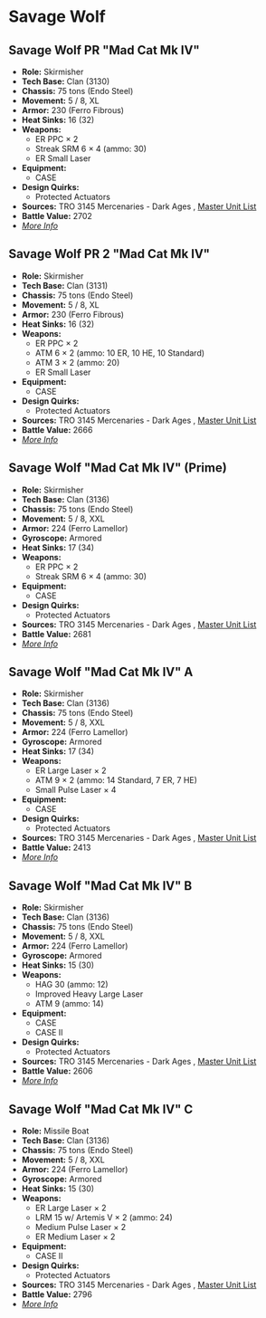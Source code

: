# Savage Wolf 

## Savage Wolf PR "Mad Cat Mk IV" 

- **Role:** Skirmisher 
- **Tech Base:** Clan (3130) 
- **Chassis:** 75 tons (Endo Steel) 
- **Movement:** 5 / 8, XL 
- **Armor:** 230 (Ferro Fibrous) 
- **Heat Sinks:** 16 (32) 
- **Weapons:** 
  - ER PPC × 2 
  - Streak SRM 6 × 4 (ammo: 30) 
  - ER Small Laser 
- **Equipment:** 
  - CASE 
- **Design Quirks:** 
  - Protected Actuators 
- **Sources:** TRO 3145 Mercenaries - Dark Ages , [Master Unit List](http://masterunitlist.info/Unit/Details/6574/mad-cat-mk-iv-savage-wolf-pr-standard) 
- **Battle Value:** 2702 
- [*More Info*](savage_wolf/savage_wolf_pr.md) 

## Savage Wolf PR 2 "Mad Cat Mk IV" 

- **Role:** Skirmisher 
- **Tech Base:** Clan (3131) 
- **Chassis:** 75 tons (Endo Steel) 
- **Movement:** 5 / 8, XL 
- **Armor:** 230 (Ferro Fibrous) 
- **Heat Sinks:** 16 (32) 
- **Weapons:** 
  - ER PPC × 2 
  - ATM 6 × 2 (ammo: 10 ER, 10 HE, 10 Standard) 
  - ATM 3 × 2 (ammo: 20) 
  - ER Small Laser 
- **Equipment:** 
  - CASE 
- **Design Quirks:** 
  - Protected Actuators 
- **Sources:** TRO 3145 Mercenaries - Dark Ages , [Master Unit List](http://masterunitlist.info/Unit/Details/6575/mad-cat-mk-iv-savage-wolf-pr-2) 
- **Battle Value:** 2666 
- [*More Info*](savage_wolf/savage_wolf_pr_2.md) 

## Savage Wolf "Mad Cat Mk IV" (Prime) 

- **Role:** Skirmisher 
- **Tech Base:** Clan (3136) 
- **Chassis:** 75 tons (Endo Steel) 
- **Movement:** 5 / 8, XXL 
- **Armor:** 224 (Ferro Lamellor) 
- **Gyroscope:** Armored 
- **Heat Sinks:** 17 (34) 
- **Weapons:** 
  - ER PPC × 2 
  - Streak SRM 6 × 4 (ammo: 30) 
- **Equipment:** 
  - CASE 
- **Design Quirks:** 
  - Protected Actuators 
- **Sources:** TRO 3145 Mercenaries - Dark Ages , [Master Unit List](http://masterunitlist.info/Unit/Details/6570/mad-cat-mk-iv-savage-wolf-prime) 
- **Battle Value:** 2681 
- [*More Info*](savage_wolf/savage_wolf_prime.md) 

## Savage Wolf "Mad Cat Mk IV" A 

- **Role:** Skirmisher 
- **Tech Base:** Clan (3136) 
- **Chassis:** 75 tons (Endo Steel) 
- **Movement:** 5 / 8, XXL 
- **Armor:** 224 (Ferro Lamellor) 
- **Gyroscope:** Armored 
- **Heat Sinks:** 17 (34) 
- **Weapons:** 
  - ER Large Laser × 2 
  - ATM 9 × 2 (ammo: 14 Standard, 7 ER, 7 HE) 
  - Small Pulse Laser × 4 
- **Equipment:** 
  - CASE 
- **Design Quirks:** 
  - Protected Actuators 
- **Sources:** TRO 3145 Mercenaries - Dark Ages , [Master Unit List](http://masterunitlist.info/Unit/Details/6571/mad-cat-mk-iv-savage-wolf-a) 
- **Battle Value:** 2413 
- [*More Info*](savage_wolf/savage_wolf_a.md) 

## Savage Wolf "Mad Cat Mk IV" B 

- **Role:** Skirmisher 
- **Tech Base:** Clan (3136) 
- **Chassis:** 75 tons (Endo Steel) 
- **Movement:** 5 / 8, XXL 
- **Armor:** 224 (Ferro Lamellor) 
- **Gyroscope:** Armored 
- **Heat Sinks:** 15 (30) 
- **Weapons:** 
  - HAG 30 (ammo: 12) 
  - Improved Heavy Large Laser 
  - ATM 9 (ammo: 14) 
- **Equipment:** 
  - CASE 
  - CASE II 
- **Design Quirks:** 
  - Protected Actuators 
- **Sources:** TRO 3145 Mercenaries - Dark Ages , [Master Unit List](http://masterunitlist.info/Unit/Details/6572/mad-cat-mk-iv-savage-wolf-b) 
- **Battle Value:** 2606 
- [*More Info*](savage_wolf/savage_wolf_b.md) 

## Savage Wolf "Mad Cat Mk IV" C 

- **Role:** Missile Boat 
- **Tech Base:** Clan (3136) 
- **Chassis:** 75 tons (Endo Steel) 
- **Movement:** 5 / 8, XXL 
- **Armor:** 224 (Ferro Lamellor) 
- **Gyroscope:** Armored 
- **Heat Sinks:** 15 (30) 
- **Weapons:** 
  - ER Large Laser × 2 
  - LRM 15 w/ Artemis V × 2 (ammo: 24) 
  - Medium Pulse Laser × 2 
  - ER Medium Laser × 2 
- **Equipment:** 
  - CASE II 
- **Design Quirks:** 
  - Protected Actuators 
- **Sources:** TRO 3145 Mercenaries - Dark Ages , [Master Unit List](http://masterunitlist.info/Unit/Details/6573/mad-cat-mk-iv-savage-wolf-c) 
- **Battle Value:** 2796 
- [*More Info*](savage_wolf/savage_wolf_c.md) 

